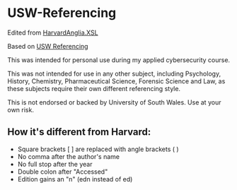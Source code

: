 # USW-Referencing

Edited from [HarvardAnglia.XSL](https://github.com/codingo/BibWord/blob/master/styles/HarvardAnglia.XSL)
  
Based on [USW Referencing](https://library.southwales.ac.uk/collections-subject-guides/referencing/)

This was intended for personal use during my applied cybersecurity course.

This was not intended for use in any other subject, including Psychology, History, Chemistry, Pharmaceutical Science, Forensic Science and Law, as these subjects require their own different referencing style.

This is not endorsed or backed by University of South Wales. Use at your own risk.

## How it's different from Harvard:

- Square brackets [ ] are replaced with angle brackets ( ) 
- No comma after the author's name 
- No full stop after the year 
- Double colon after "Accessed"
- Edition gains an "n" (edn instead of ed)



